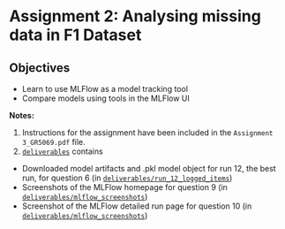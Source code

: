 # Assignment 2: Analysing missing data in F1 Dataset

## Objectives

* Learn to use MLFlow as a model tracking tool
* Compare models using tools in the MLFlow UI


**Notes:**
1. Instructions for the assignment have been included in the
`Assignment 3_GR5069.pdf` file.
2. [`deliverables`](deliverables) contains
  - Downloaded model artifacts and .pkl model object for run 12, the best run,
  for question 6
  (in [`deliverables/run_12_logged_items`](deliverables/run_12_logged_items))
  - Screenshots of the MLFlow homepage for question 9
  (in [`deliverables/mlflow_screenshots`](deliverables/mlflow_screenshots))
  - Screenshot of the MLFlow detailed run page for question 10
  (in [`deliverables/mlflow_screenshots`](deliverables/mlflow_screenshots))

